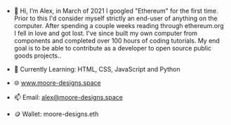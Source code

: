 - 👋 Hi, I’m Alex, in March of 2021 I googled "Ethereum" for the first time. Prior to this I'd consider myself strictly an end-user of anything on the computer. After spending a couple weeks reading through ethereum.org I fell in love and got lost. I've since built my own computer from components and completed over 100 hours of coding tutorials. My end goal is to be able to contribute as a developer to open source public goods projects..

- 🌱 Currently Learning: HTML, CSS, JavaScript and Python
- 🌐 www.moore-designs.space
- 📫 Email: alex@moore-designs.space
- 🪙 Wallet: moore-designs.eth
